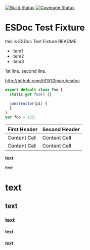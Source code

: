 [![Build Status](https://travis-ci.org/esdoc/esdoc.svg?branch=master)](https://travis-ci.org/esdoc/esdoc)
[![Coverage Status](https://coveralls.io/repos/esdoc/esdoc/badge.svg)](https://coveralls.io/r/esdoc/esdoc)

# ESDoc Test Fixture
this is ESDoc Test Fixture README.

- item1
- item2
- item3

1st line.
second line.

http://github.com/h13i32maru/esdoc

```javascript
export default class Foo {
  static get foo() {}
  
  constructor(p1) {
  }
}
var foo = 123;
```

| First Header  | Second Header |
| ------------- | ------------- |
| Content Cell  | Content Cell  |
| Content Cell  | Content Cell  |

**text**

~~text~~

# text
## text
### text
#### text
##### text
